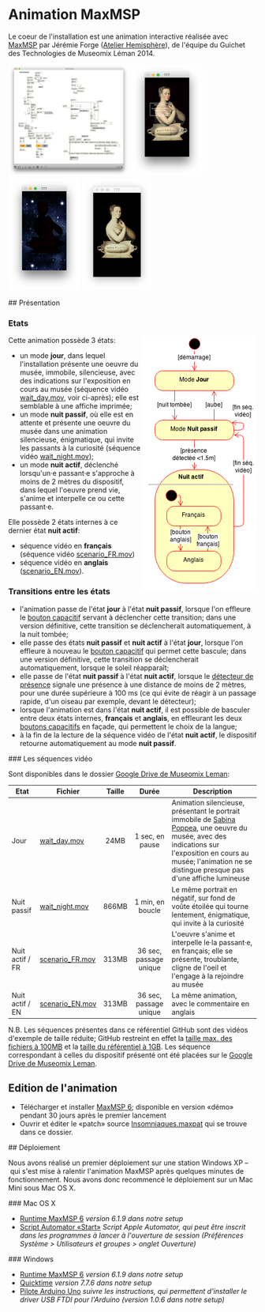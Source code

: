 # Animation MaxMSP

Le coeur de l'installation est une animation interactive réalisée avec [MaxMSP](https://cycling74.com/products/max/) par Jérémie Forge ([Atelier Hemisphère](http://www.hemisphere-project.com/)), de l'équipe du Guichet des Technologies de Museomix Léman 2014.

<img src="docs/patch-maxmsp-animation-mode-jour-fr.png" height="227" alt="Patch MaxMSP"> <img src="docs/sequence-video-mode-jour.png" height="227" alt="Mode jour"> <img src="docs/sequence-video-mode-nuit-passif.png" height="227" alt="Mode nuit passif"> <img src="docs/sequence-video-mode-nuit-actif.png" height="227" alt="Mode nuit actif">

## Présentation

### Etats

<img src="docs/animation-state-diagram.png" width="236" height="519" align="right">Cette animation possède 3 états:

* un mode **jour**, dans lequel l'installation présente une oeuvre du musée, immobile, silencieuse, avec des indications sur l'exposition en cours au musée (séquence vidéo [wait_day.mov](https://docs.google.com/file/d/0B6MJiDb9PY-7dF9BYVZyank3Sms/edit), voir ci-après); elle est semblable à une affiche imprimée;
* un mode **nuit passif**, où elle est en attente et présente une oeuvre du musée dans une animation silencieuse, énigmatique, qui invite les passants à la curiosité (séquence vidéo [wait_night.mov](https://docs.google.com/file/d/0B6MJiDb9PY-7WmdQRHFVMVdBVXc/edit));
* un mode **nuit actif**, déclenché lorsqu'un·e passant·e s'approche à moins de 2 mètres du dispositif, dans lequel l'oeuvre prend vie, s'anime et interpelle ce ou cette passant·e.

Elle possède 2 états internes à ce dernier état **nuit actif**:

* séquence vidéo en **français** (séquence vidéo [scenario_FR.mov](https://docs.google.com/file/d/0B6MJiDb9PY-7Z0lDWEJPc0hSZWs/edit))
* séquence vidéo en **anglais** ([scenario_EN.mov](https://docs.google.com/file/d/0B6MJiDb9PY-7TVhrOXd5UERKMXc/edit)).

### Transitions entre les états

* l'animation passe de l'état **jour** à l'état **nuit passif**, lorsque l'on effleure le [bouton capacitif](../boutons-capacitifs/README.md) servant à déclencher cette transition; dans une version définitive, cette transition se déclencherait automatiquement, à la nuit tombée;
* elle passe des états **nuit passif** et **nuit actif** à l'état **jour**, lorsque l'on effleure à nouveau le [bouton capacitif](../boutons-capacitifs/README.md) qui permet cette bascule; dans une version définitive, cette transition se déclencherait automatiquement, lorsque le soleil réapparaît;
* elle passe de l'état **nuit passif** à l'état **nuit actif**, lorsque le [détecteur de présence](../detecteur-presence) signale une présence à une distance de moins de 2 mètres, pour une durée supérieure à 100 ms (ce qui évite de réagir à un passage rapide, d'un oiseau par exemple, devant le détecteur);
* lorsque l'animation est dans l'état **nuit actif**, il est possible de basculer entre deux états internes, **français** et **anglais**, en effleurant les deux [boutons capacitifs](../boutons-capacitifs/README.md) en façade, qui permettent le choix de la langue;
* à la fin de la lecture de la séquence vidéo de l'état **nuit actif**, le dispositif retourne automatiquement au mode **nuit passif**.

### Les séquences vidéo

Sont disponibles dans le dossier [Google Drive de Museomix Leman](https://drive.google.com/drive/#folders/0B3Q4jqRazJwDd2FEOXFWeWNHVGM/0B6MJiDb9PY-7Q19Ic3F2a3VLZms/0B6MJiDb9PY-7OVRnQWZlX2FnaDA):

|Etat|Fichier|Taille|Durée|Description|
|----|-------|:----:|:---:|-----------|
|Jour|[wait_day.mov](https://docs.google.com/file/d/0B6MJiDb9PY-7dF9BYVZyank3Sms/edit)|24MB|1 sec, en pause|Animation silencieuse, présentant le portrait immobile de [Sabina Poppea](http://fr.wikipedia.org/wiki/Poppée), une oeuvre du musée, avec des indications sur l'exposition en cours au musée; l'animation ne se distingue presque pas d'une affiche lumineuse|
|Nuit passif|[wait_night.mov](https://docs.google.com/file/d/0B6MJiDb9PY-7WmdQRHFVMVdBVXc/edit)|866MB|1 min, en boucle|Le même portrait en négatif, sur fond de voûte étoilée qui tourne lentement, énigmatique, qui invite à la curiosité|
|Nuit actif / FR|[scenario_FR.mov](https://docs.google.com/file/d/0B6MJiDb9PY-7Z0lDWEJPc0hSZWs/edit)|313MB|36 sec, passage unique|L'oeuvre s'anime et interpelle le·la passant·e, en français; elle se présente, troublante, cligne de l'oeil et l'engage à la rejoindre au musée|
|Nuit actif / EN|[scenario_EN.mov](https://docs.google.com/file/d/0B6MJiDb9PY-7TVhrOXd5UERKMXc/edit)|313MB|36 sec, passage unique|La même animation, avec le commentaire en anglais|

N.B. Les séquences présentes dans ce référentiel GitHub sont des vidéos d'exemple de taille réduite; GitHub restreint en effet la [taille max. des fichiers à 100MB](https://help.github.com/articles/what-is-my-disk-quota/) et la [taille du référentiel à 1GB](https://help.github.com/articles/what-is-my-disk-quota/). Les séquence correspondant à celles du dispositif présenté ont été placées sur le [Google Drive de Museomix Leman](https://drive.google.com/drive/#folders/0B3Q4jqRazJwDd2FEOXFWeWNHVGM/0B6MJiDb9PY-7Q19Ic3F2a3VLZms/0B6MJiDb9PY-7OVRnQWZlX2FnaDA).

## Edition de l'animation

* Télécharger et installer [MaxMSP 6](https://cycling74.com/downloads/older/); disponible en version «démo» pendant 30 jours après le premier lancement
* Ouvrir et éditer le «patch» source [Insomniaques.maxpat](./Insomniaques.maxpat) qui se trouve dans ce dossier.

## Déploiement

Nous avons réalisé un premier déploiement sur une station Windows XP – qui s'est mise à ralentir l'animation MaxMSP après quelques minutes de fonctionnement. Nous avons donc recommencé le déploiement sur un Mac Mini sous Mac OS X.

### Mac OS X

* [Runtime MaxMSP 6](https://cycling74.com/downloads/older/) _version 6.1.9 dans notre setup_
* [Script Automator «Start»](./start.app) _Script Apple Automator, qui peut être inscrit dans les programmes à lancer à l'ouverture de session (Préférences Système > Utilisateurs et groupes > onglet Ouverture)_

### Windows

* [Runtime MaxMSP 6](https://cycling74.com/downloads/older/) _version 6.1.9 dans notre setup_
* [Quicktime](http://support.apple.com/downloads/#quicktime) _version 7.7.6 dans notre setup_
* [Pilote Arduino Uno](http://arduino.cc/en/guide/windows) _suivre les instructions, qui permettent d'installer le driver USB FTDI pour l'Arduino (version 1.0.6 dans notre setup)_
